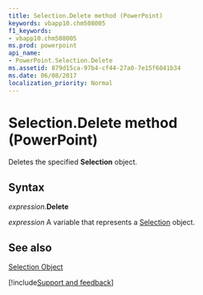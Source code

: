 ```yaml
---
title: Selection.Delete method (PowerPoint)
keywords: vbapp10.chm508005
f1_keywords:
- vbapp10.chm508005
ms.prod: powerpoint
api_name:
- PowerPoint.Selection.Delete
ms.assetid: 879d15ca-97b4-cf44-27a0-7e15f6041b34
ms.date: 06/08/2017
localization_priority: Normal
---
```



# Selection.Delete method (PowerPoint)

Deletes the specified  **Selection** object.


## Syntax

_expression_.**Delete**

_expression_ A variable that represents a [Selection](PowerPoint.Selection.md) object.


## See also


[Selection Object](PowerPoint.Selection.md)

[!include[Support and feedback](~/includes/feedback-boilerplate.md)]